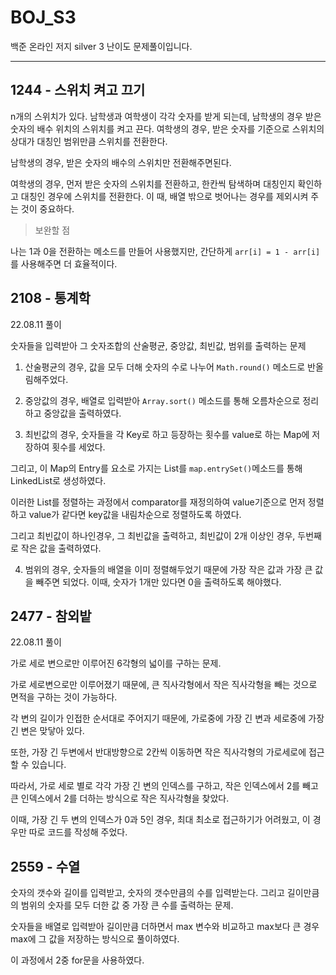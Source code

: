# BOJ_S3
백준 온라인 저지 silver 3 난이도 문제풀이입니다.

---

## 1244 - 스위치 켜고 끄기

n개의 스위치가 있다. 남학생과 여학생이 각각 숫자를 받게 되는데, 남학생의 경우 받은 숫자의 배수 위치의 스위치를 켜고 끈다. 여학생의 경우, 받은 숫자를 기준으로 스위치의 상대가 대칭인 범위만큼 스위치를 전환한다.

남학생의 경우, 받은 숫자의 배수의 스위치만 전환해주면된다.

여학생의 경우, 먼저 받은 숫자의 스위치를 전환하고, 한칸씩 탐색하며 대칭인지 확인하고 대칭인 경우에 스위치를 전환한다. 이 때, 배열 밖으로 벗어나는 경우를 제외시켜 주는 것이 중요하다.

> 보완할 점

나는 1과 0을 전환하는 메소드를 만들어 사용했지만, 간단하게 `arr[i] = 1 - arr[i]`를 사용해주면 더 효율적이다.

## 2108 - 통계학

22.08.11 풀이

숫자들을 입력받아 그 숫자조합의 산술평균, 중앙값, 최빈값, 범위를 출력하는 문제

1. 산술평균의 경우, 값을 모두 더해 숫자의 수로 나누어 `Math.round()` 메소드로 반올림해주었다.

2. 중앙값의 경우, 배열로 입력받아 `Array.sort()` 메소드를 통해 오름차순으로 정리하고 중앙값을 출력하였다.

3. 최빈값의 경우, 숫자들을 각 Key로 하고 등장하는 횟수를 value로 하는 Map에 저장하여 횟수를 세었다. 

그리고, 이 Map의 Entry를 요소로 가지는 List를 `map.entrySet()`메소드를 통해 LinkedList로 생성하였다.

이러한 List를 정렬하는 과정에서 comparator를 재정의하여 value기준으로 먼저 정렬하고 value가 같다면 key값을 내림차순으로 정렬하도록 하였다.

그리고 최빈값이 하나인경우, 그 최빈값을 출력하고, 최빈값이 2개 이상인 경우, 두번째로 작은 값을 출력하였다.

4. 범위의 경우, 숫자들의 배열을 이미 정렬해두었기 때문에 가장 작은 값과 가장 큰 값을 빼주면 되었다. 이때, 숫자가 1개만 있다면 0을 출력하도록 해야했다.

## 2477 - 참외밭

22.08.11 풀이

가로 세로 변으로만 이루어진 6각형의 넓이를 구하는 문제. 

가로 세로변으로만 이루어졌기 때문에, 큰 직사각형에서 작은 직사각형을 빼는 것으로 면적을 구하는 것이 가능하다. 

각 변의 길이가 인접한 순서대로 주어지기 때문에, 가로중에 가장 긴 변과 세로중에 가장 긴 변은 맞닿아 있다.

또한, 가장 긴 두변에서 반대방향으로 2칸씩 이동하면 작은 직사각형의 가로세로에 접근할 수 있습니다.

따라서, 가로 세로 별로 각각 가장 긴 변의 인덱스를 구하고, 작은 인덱스에서 2를 빼고 큰 인덱스에서 2를 더하는 방식으로 작은 직사각형을 찾았다.

이때, 가장 긴 두 변의 인덱스가 0과 5인 경우, 최대 최소로 접근하기가 어려웠고, 이 경우만 따로 코드를 작성해 주었다.

## 2559 - 수열

숫자의 갯수와 길이를 입력받고, 숫자의 갯수만큼의 수를 입력받는다. 그리고 길이만큼의 범위의 숫자를 모두 더한 값 중 가장 큰 수를 출력하는 문제.

숫자들을 배열로 입력받아 길이만큼 더하면서 max 변수와 비교하고 max보다 큰 경우 max에 그 값을 저장하는 방식으로 풀이하였다.

이 과정에서 2중 for문을 사용하였다.